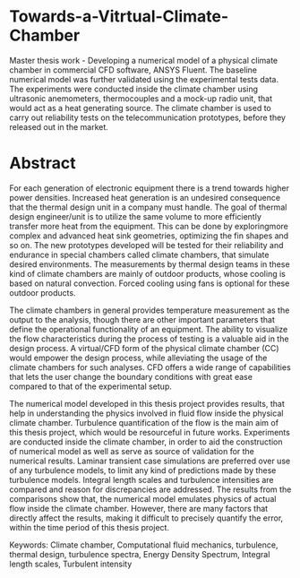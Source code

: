 # Towards-a-Vitrtual-Climate-Chamber
Master thesis work - Developing a numerical model of a physical climate chamber in commercial CFD software, ANSYS Fluent. The baseline numerical model was further validated using the experimental tests data. The experiments were conducted inside the climate chamber using ultrasonic anemometers, thermocouples and a mock-up radio unit, that would act as a heat generating source. The climate chamber is used to carry out reliability tests on the telecommunication prototypes, before they released out in the market.
# Abstract

For each generation of electronic equipment there is a trend towards higher power densities.
Increased heat generation is an undesired consequence that the thermal design
unit in a company must handle. The goal of thermal design engineer/unit is to utilize
the same volume to more efficiently transfer more heat from the equipment. This can be
done by exploringmore complex and advanced heat sink geometries, optimizing the fin
shapes and so on. The new prototypes developed will be tested for their reliability and
endurance in special chambers called climate chambers, that simulate desired environments.
The measurements by thermal design teams in these kind of climate chambers
are mainly of outdoor products, whose cooling is based on natural convection. Forced
cooling using fans is optional for these outdoor products.

The climate chambers in general provides temperature measurement as the output
to the analysis, though there are other important parameters that define the operational
functionality of an equipment. The ability to visualize the flow characteristics during
the process of testing is a valuable aid in the design process. A virtual/CFD form of the
physical climate chamber (CC) would empower the design process, while alleviating the
usage of the climate chambers for such analyses. CFD offers a wide range of capabilities
that lets the user change the boundary conditions with great ease compared to that of
the experimental setup.

The numerical model developed in this thesis project provides results, that help in
understanding the physics involved in fluid flow inside the physical climate chamber.
Turbulence quantification of the flow is the main aim of this thesis project, which would
be resourceful in future works. Experiments are conducted inside the climate chamber,
in order to aid the construction of numerical model as well as serve as source of validation
for the numerical results. Laminar transient case simulations are preferred over
use of any turbulence models, to limit any kind of predictions made by these turbulence
models. Integral length scales and turbulence intensities are compared and reason for
discrepancies are addressed.
The results from the comparisons show that, the numerical model emulates physics
of actual flow inside the climate chamber. However, there are many factors that directly
affect the results, making it difficult to precisely quantify the error, within the time period
of this thesis project.

Keywords: Climate chamber, Computational fluid mechanics, turbulence, thermal design,
turbulence spectra, Energy Density Spectrum, Integral length scales, Turbulent intensity

